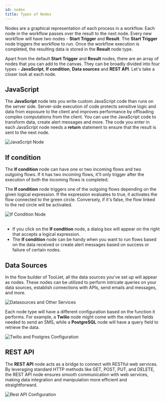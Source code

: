 ```yaml
---
id: nodes
title: Types of Nodes
---
```


Nodes are a graphical representation of each process in a workflow. Each node in the workflow passes over the result to the next node. Every new workflow will have two nodes - **Start Trigger** and **Result**. The **Start Trigger** node triggers the workflow to run. Once the workflow execution is completed, the resulting data is stored in the **Result** node type.

Apart from the default **Start Trigger** and **Result** nodes, there are an array of nodes that you can add to the canvas. They can be broadly divided into four types - **JavaScript**, **If condition**, **Data sources** and **REST API**. Let's take a closer look at each node.

<div style={{paddingTop:'24px', paddingBottom:'24px'}}>

## JavaScript

The **JavaScript** node lets you write custom JavaScript code than runs on the server side. Server-side execution of code protects sensitive logic and data from exposure to the client and improves performance by offloading complex computations from the client. You can use the JavaScript code to transform data, create alert messages and more. The code you enter in each JavaScript node needs a **return** statement to ensure that the result is sent to the next node. 

<div style={{textAlign: 'center'}}>
    <img style={{ border:'0', marginBottom:'15px', borderRadius:'5px', boxShadow: '0px 1px 3px rgba(0, 0, 0, 0.2)' }} className="screenshot-full" src="/img/workflows/nodes/js-node.png" alt="JavaScript Node" />
</div>

</div>

<div style={{paddingTop:'24px', paddingBottom:'24px'}}>

## If condition
The **If condition** node can have one or two incoming flows and two outgoing flows. If it has two incoming flows, it'll only trigger after the execution of both the incoming flows is completed. 

The **If condition** node triggers one of the outgoing flows depending on the given logical expression. If the expression evaluates to true, it activates the flow connected to the green circle. Conversely, if it's false, the flow linked to the red circle will be activated.

<div style={{textAlign: 'center'}}>
    <img style={{ border:'0', marginBottom:'15px', borderRadius:'5px', boxShadow: '0px 1px 3px rgba(0, 0, 0, 0.2)' }} className="screenshot-full" src="/img/workflows/nodes/if-condition-node.png" alt="If Condition Node" />
</div>
<br/>

- If you click on the **If condition** node, a dialog box will appear on the right that accepts a logical expression.
- The **If condition** node can be handy when you want to run flows based on the data received or create alert messages based on success or failure of certain nodes.

</div>

<div style={{paddingTop:'24px', paddingBottom:'24px'}}>

## Data Sources 
In the flow builder of ToolJet, all the data sources you've set up will appear as nodes. These nodes can be utilized to perform intricate queries on your data sources, establish connections with APIs, send emails and messages, and more.

<div style={{textAlign: 'center'}}>
    <img style={{ border:'0', marginBottom:'15px', borderRadius:'5px', boxShadow: '0px 1px 3px rgba(0, 0, 0, 0.2)' }} className="screenshot-full" src="/img/workflows/nodes/datasources-nodes.png" alt="Datasources and Other Services" />
</div>

Each node type will have a different configuration based on the function it performs. For example, a **Twilio** node might come with the relevant fields needed to send an SMS, while a **PostgreSQL** node will have a query field to retrieve the data.

<div style={{textAlign: 'center'}}>
    <img style={{ border:'0', marginBottom:'15px', borderRadius:'5px', boxShadow: '0px 1px 3px rgba(0, 0, 0, 0.2)' }} className="screenshot-full" src="/img/workflows/nodes/twilio-postgres-config.png" alt="Twilio and Postgres Configuration" />
</div>

</div>

<div style={{paddingTop:'24px', paddingBottom:'24px'}}>

## REST API

The **REST API** node acts as a bridge to connect with RESTful web services. By leveraging standard HTTP methods like GET, POST, PUT, and DELETE, the REST API node ensures smooth communication with web services, making data integration and manipulation more efficient and straightforward.

<div style={{textAlign: 'center'}}>
    <img style={{ border:'0', marginBottom:'15px', borderRadius:'5px', boxShadow: '0px 1px 3px rgba(0, 0, 0, 0.2)' }} className="screenshot-full" src="/img/workflows/nodes/restapi-node.png" alt="Rest API Configuration" />
</div>

</div>

